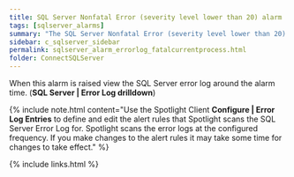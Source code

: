 ```yaml
---
title: ﻿SQL Server Nonfatal Error (severity level lower than 20) alarm
tags: [sqlserver_alarms]
summary: "The SQL Server Nonfatal Error (severity level lower than 20) alarm becomes active when Spotlight Enterprise detects a new fatal error message that contains the log entry 'Severity: 20' in the SQL Sever error log. It indicates that a statement has encountered a problem."
sidebar: c_sqlserver_sidebar
permalink: sqlserver_alarm_errorlog_fatalcurrentprocess.html
folder: ConnectSQLServer
---
```



When this alarm is raised view the SQL Server error log around the alarm time. (**SQL Server \| Error Log drilldown**)

{% include note.html content="Use the Spotlight Client **Configure \| Error Log Entries** to define and edit the alert rules that Spotlight scans the SQL Server Error Log for. Spotlight scans the error logs at the configured frequency. If you make changes to the alert rules it may take some time for changes to take effect." %}


{% include links.html %}

